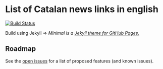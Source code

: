 # List of Catalan news links in english 

[![Build Status](https://travis-ci.org/joanmarcriera/joanmarcriera.github.io.svg?branch=master)](https://travis-ci.org/joanmarcriera/joanmarcriera.github.io) 

Build using Jekyll => *Minimal is a [Jekyll theme for GitHub Pages.](http://pages-themes.github.io/minimal)*

## Roadmap

See the [open issues](https://github.com/joanmarcriera/joanmarcriera.github.io/issues) for a list of proposed features (and known issues).

